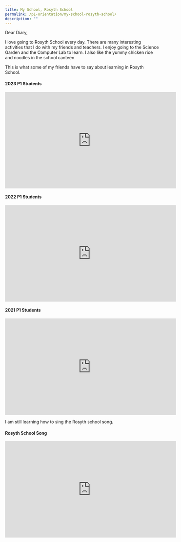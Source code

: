 ```yaml
---
title: My School, Rosyth School
permalink: /p1-orientation/my-school-rosyth-school/
description: ""
---
```

Dear Diary,  

I love going to Rosyth School every day. There are many interesting activities that I do with my friends and teachers. I enjoy going to the Science Garden and the Computer Lab to learn. I also like the yummy chicken rice and noodles in the school canteen.

This is what some of my friends have to say about learning in Rosyth School.

#### 2023 P1 Students

<iframe allowfullscreen="" allow="accelerometer; autoplay; clipboard-write; encrypted-media; gyroscope; picture-in-picture; web-share" frameborder="0" title="YouTube video player" src="https://www.youtube.com/embed/DThkgNWK_xw?si=CWIejaTs2adzA3Sj" height="315" width="560"></iframe>

#### 2022 P1 Students

<iframe width="560" height="315" src="https://www.youtube.com/embed/2LX97BGlv84" title="YouTube video player" frameborder="0" allow="accelerometer; autoplay; clipboard-write; encrypted-media; gyroscope; picture-in-picture" allowfullscreen=""></iframe>

#### 2021 P1 Students

<iframe width="560" height="315" src="https://www.youtube.com/embed/Ads6e9ZTTVI" title="YouTube video player" frameborder="0" allow="accelerometer; autoplay; clipboard-write; encrypted-media; gyroscope; picture-in-picture" allowfullscreen=""></iframe>

<br>

I am still learning how to sing the Rosyth school song.

#### Rosyth School Song

<iframe width="560" height="315" src="https://www.youtube.com/embed/r0EfjVlKmfQ" title="YouTube video player" frameborder="0" allow="accelerometer; autoplay; clipboard-write; encrypted-media; gyroscope; picture-in-picture" allowfullscreen=""></iframe>